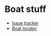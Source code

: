 # Boat stuff

 * [Issue tracker](https://github.com/andylolz/boat/issues)
 * [Boat locator](https://andylolz.github.io/boat/)